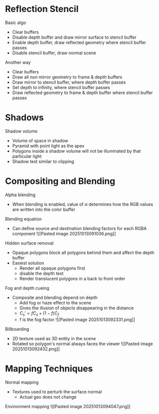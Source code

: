 # Reflection Stencil 
Basic algo
- Clear buffers
- Disable depth buffer and draw mirror surface to stencil buffer
- Enable depth buffer, draw reflected geometry where stencil buffer passes
- Disable stencil buffer, draw normal scene

Another way
- Clear buffers
- Draw all non mirror geometry to frame & depth buffers
- Draw mirror to stencil buffer, where depth buffer passes
- Set depth to infinity, where stencil buffer passes
- Draw reflected geometry to frame & depth buffer where stencil buffer passes

# Shadows
Shadow volume
- Volume of space in shadow
- Pyramid with point light as the apex
- Polygons inside a shadow volume will not be illuminated by that particular light
- Shadow test similar to clipping

# Compositing and Blending
Alpha blending
- When blending is enabled, value of $\alpha$ determines how the RGB values are written into the color buffer

Blending equation
- Can define source and destination blending factors for each RGBA component
![[Pasted image 20251013091036.png]]


Hidden surface removal
- Opaque polygons block all polygons behind them and affect the depth buffer
- Easiest solution
	- Render all opaque polygons first
	- disable the depth test
	- Render translucent polygons in a back to front order

Fog and depth cueing
- Composite and blending depend on depth
	- Add fog or haze effect to the scene
	- Gives the illusion of objects disappearing in the distance
	- $C_{s}' = fC_{s} +(1-f)C_{f}$
	- f is the fog factor
![[Pasted image 20251013092331.png]]


Billboarding
- 2D texture used as 3D entity in the scene
- Rotated so polygon's normal always faces the viewer
![[Pasted image 20251013092432.png]]


# Mapping Techniques
Normal mapping
- Textures used to perturb the surface normal 
	- Actual geo does not change

Environment mapping
![[Pasted image 20251013094047.png]]
